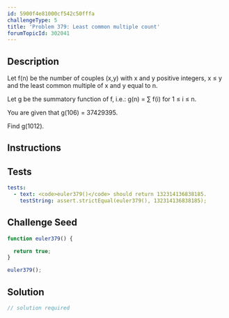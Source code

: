 ```yaml
---
id: 5900f4e81000cf542c50fffa
challengeType: 5
title: 'Problem 379: Least common multiple count'
forumTopicId: 302041
---
```


## Description

<section id='description'>

Let f(n) be the number of couples (x,y) with x and y positive integers, x ≤ y and the least common multiple of x and y equal to n.

Let g be the summatory function of f, i.e.: g(n) = ∑ f(i) for 1 ≤ i ≤ n.

You are given that g(106) = 37429395.

Find g(1012).

</section>

## Instructions

<section id='instructions'>

</section>

## Tests

<section id='tests'>

```yml
tests:
  - text: <code>euler379()</code> should return 132314136838185.
    testString: assert.strictEqual(euler379(), 132314136838185);

```

</section>

## Challenge Seed

<section id='challengeSeed'>

<div id='js-seed'>

```js
function euler379() {

  return true;
}

euler379();
```

</div>

</section>

## Solution

<section id='solution'>

```js
// solution required
```

</section>
